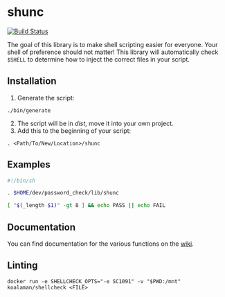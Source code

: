 # shunc

[![Build Status](https://travis-ci.org/PatrickDuncan/shunc.svg?branch=master)](https://travis-ci.org/PatrickDuncan/shunc)

The goal of this library is to make shell scripting easier for everyone. Your shell of preference should not matter! This library will automatically check `$SHELL` to determine how to inject the correct files in your script.

## Installation

1. Generate the script:
```
./bin/generate
```
2. The script will be in _dist_, move it into your own project.
3. Add this to the beginning of your script:
```
. <Path/To/New/Location>/shunc
```

## Examples

```sh
#!/bin/sh

. $HOME/dev/password_check/lib/shunc

[ "$(_length $1)" -gt 8 ] && echo PASS || echo FAIL
```

## Documentation

You can find documentation for the various functions on the [wiki](https://github.com/PatrickDuncan/shunc/wiki).

## Linting

```
docker run -e SHELLCHECK_OPTS="-e SC1091" -v "$PWD:/mnt" koalaman/shellcheck <FILE>
```
